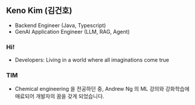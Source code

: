 ## Keno Kim (김건호)
- Backend Engineer (Java, Typescript)
- GenAI Application Engineer (LLM, RAG, Agent)

### Hi!
- Developers: Living in a world where all imaginations come true

### TIM
- Chemical engineering 을 전공하던 중, Andrew Ng 의 ML 강의와 강화학습에 매료되어 개발자의 꿈을 갖게 되었습니다.
